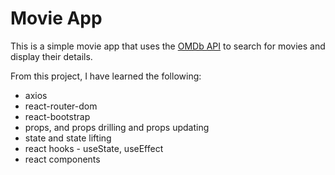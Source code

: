 # Movie App

This is a simple movie app that uses the [OMDb API](http://www.omdbapi.com/) to search for movies and display their details.

From this project, I have learned the following:

- axios
- react-router-dom
- react-bootstrap
- props, and props drilling and props updating
- state and state lifting
- react hooks - useState, useEffect
- react components
